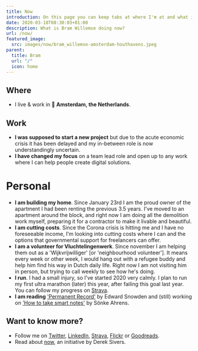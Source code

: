 ```yaml
---
title: Now
introduction: On this page you can keep tabs at where I'm at and what is keeping me busy right now.
date: 2020-03-18T08:30:03+01:00
description: What is Bram Willemse doing now?
url: /now/
featured_image:
  src: images/now/bram_willemse-amsterdam-houthavens.jpeg
parent:
  title: Bram
  url: "/"
  icon: home
---
```


## Where
- I live &amp; work in 📍 **Amsterdam, the Netherlands**.

## Work
- **I was supposed to start a new project** but due to the acute economic crisis it has been delayed and my in-between role is now understandingly uncertain.
- **I have changed my focus** on a team lead role and open up to any work where I can help people create digital solutions.

# Personal
- **I am building my home**. Since January 23rd I am the proud  owner of the apartment I had been renting the previous 3.5 years. I've moved to an apartment around the block, and right now I am doing all the demolition work myself, preparing it for a contractor to make it livable and beautiful.
- **I am cutting costs**. Since the Corona crisis is hitting me and I have no foreseeable income, I'm looking into cutting costs where I can and the options that governmental support for freelancers can offer.
- **I am a volunteer for Vluchtelingenwerk**. Since november I am helping them out as a 'Wijkvrijwilliger' [or 'neighbourhood volunteer']. It means every week or other week, I would hang out with a refugee buddy and help him find his way in Dutch daily life. Right now I am not visiting him in person, but trying to call weekly to see how he's doing.
- **I run**. I had a small injury, so I've started 2020 very calmly. I plan to run my first ultra marathon (later) this year, after failing this goal last year. You can follow my progress on [Strava](https://strava.com/athletes/bramwillemse "Follow my training progress on Strava").
- **I am reading** ['Permanent Record'](https://www.goodreads.com/book/show/45995328-de-meeste-mensen-deugen "Check out the book 'Permanent Record' on GoodReads") by Edward Snowden and (still) working on <a href="https://www.goodreads.com/book/show/34507927-how-to-take-smart-notes" title="Check out the book 'How to take smart notes' on GoodReads">'How to take smart notes'</a> by Sönke Ahrens.

## Want to know more?
- Follow me on [Twitter](https://twitter.com/bramwillemse "Follow or contact me on Twitter"), [LinkedIn](https://linkedin.com/in/bramwillemse "Check out my profile and CV on LinkedIn"), [Strava](https://strava.com/athletes/bramwillemse "Follow my training progress on Strava"), [Flickr](https://flickr.com/bramwillemse "Explore my photos on Flickr") or [Goodreads](https://www.goodreads.com/bramwillemse "See what I read on my GoodReads profile").
- Read about <a href="https://nownownow.com/about">now</a>, an initiative by Derek Sivers.
